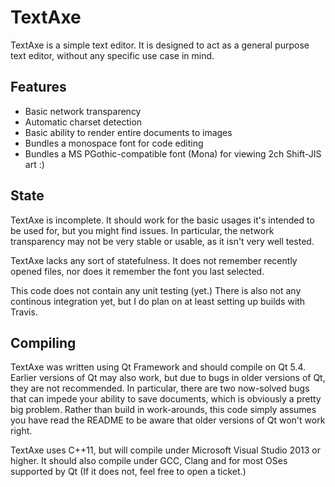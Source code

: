 # TextAxe
TextAxe is a simple text editor. It is designed to act as a general purpose text editor, without any specific use case in mind.

## Features

  * Basic network transparency
  * Automatic charset detection
  * Basic ability to render entire documents to images
  * Bundles a monospace font for code editing
  * Bundles a MS PGothic-compatible font (Mona) for viewing 2ch Shift-JIS art :)

## State
TextAxe is incomplete. It should work for the basic usages it's intended to be used for, but you might find issues. In particular, the network transparency may not be very stable or usable, as it isn't very well tested.

TextAxe lacks any sort of statefulness. It does not remember recently opened files, nor does it remember the font you last selected.

This code does not contain any unit testing (yet.) There is also not any continous integration yet, but I do plan on at least setting up builds with Travis.

## Compiling
TextAxe was written using Qt Framework and should compile on Qt 5.4. Earlier versions of Qt may also work, but due to bugs in older versions of Qt, they are not recommended. In particular, there are two now-solved bugs that can impede your ability to save documents, which is obviously a pretty big problem. Rather than build in work-arounds, this code simply assumes you have read the README to be aware that older versions of Qt won't work right.

TextAxe uses C++11, but will compile under Microsoft Visual Studio 2013 or higher. It should also compile under GCC, Clang and for most OSes supported by Qt (If it does not, feel free to open a ticket.)
